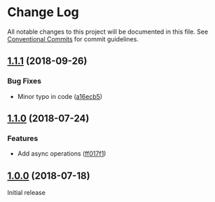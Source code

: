 # Change Log

All notable changes to this project will be documented in this file.
See [Conventional Commits](https://conventionalcommits.org) for commit guidelines.

<a name="1.1.1"></a>
## [1.1.1](https://github.com/samwise-tech/core/compare/@samwise-tech/redux@1.1.0...@samwise-tech/redux@1.1.1) (2018-09-26)


### Bug Fixes

* Minor typo in code ([a16ecb5](https://github.com/samwise-tech/core/commit/a16ecb5))


<a name="1.1.0"></a>
## [1.1.0](https://github.com/samwise-tech/core/compare/@samwise-tech/redux@1.0.0...@samwise-tech/redux@1.1.0) (2018-07-24)


### Features

* Add async operations ([ff017f1](https://github.com/samwise-tech/core/commit/ff017f1))


<a name="1.0.0"></a>
## [1.0.0](https://github.com/samwise-tech/core/compare/@samwise-tech/redux@0.1.1...@samwise-tech/redux@1.0.0) (2018-07-18)

Initial release
